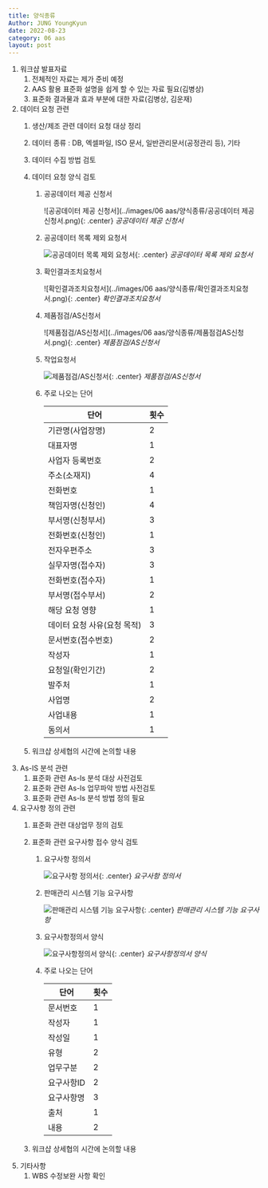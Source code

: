 ```yaml
---
title: 양식종류
Author: JUNG YoungKyun
date: 2022-08-23
category: 06 aas
layout: post
---
```


1. 워크샵 발표자료
    1. 전체적인 자료는 제가 준비 예정
    2. AAS 활용 표준화 설명을 쉽게 할 수 있는 자료 필요(김병상)
    3. 표준화 결과물과 효과 부분에 대한 자료(김병상, 김운재)
2. 데이터 요청 관련
    1. 생산/제조 관련 데이터 요청 대상 정리
    2. 데이터 종류 : DB, 엑셀파일, ISO 문서, 일반관리문서(공정관리 등), 기타
    3. 데이터 수집 방법 검토
    4. 데이터 요청 양식 검토
        
        1. 공공데이터 제공 신청서
        
            ![공공데이터 제공 신청서](../images/06 aas/양식종류/공공데이터 제공 신청서.png){: .center}
            *공공데이터 제공 신청서*
            
        2. 공공데이터 목록 제외 요청서
        
            ![공공데이터 목록 제외 요청서](https://yimgf-thinkzon.yesform.com/docimgs/public/1/42/41896/41895323.jpg){: .center}
            *공공데이터 목록 제외 요청서*
            
        3. 확인결과조치요청서
            
            ![확인결과조치요청서](../images/06 aas/양식종류/확인결과조치요청서.png){: .center}
            *확인결과조치요청서*

        4. 제품점검/AS신청서
            
            ![제품점검/AS신청서](../images/06 aas/양식종류/제품점검AS신청서.png){: .center}
            *제품점검/AS신청서*
            
        5. 작업요청서
        
            ![제품점검/AS신청서](https://mblogthumb-phinf.pstatic.net/20140617_77/superxt_1402996315383VpWXF_PNG/%C0%DB%BE%F7%BF%E4%C3%BB%BC%AD1.png?type=w2){: .center}
            *제품점검/AS신청서*

        6. 주로 나오는 단어
                    
            |단어|횟수|
            |---|---|
            |기관명(사업장명)|2|
            |대표자명|1|
            |사업자 등록번호|2|
            |주소(소재지)|4|
            |전화번호|1|
            |책임자명(신청인)|4|
            |부서명(신청부서)|3|
            |전화번호(신청인)|1|
            |전자우편주소|3|
            |실무자명(접수자)|3|
            |전화번호(접수자)|1|
            |부서명(접수부서)|2|
            |해당 요청 영향|1|
            |데이터 요청 사유(요청 목적)|3|
            |문서번호(접수번호)|2|
            |작성자|1|
            |요청일(확인기간)|2|
            |발주처|1|
            |사업명|2|
            |사업내용|1|
            |동의서|1|
            
    5. 워크샵 상세협의 시간에 논의할 내용
3. As-IS 분석 관련
    1. 표준화 관련 As-Is 분석 대상 사전검토
    2. 표준화 관련 As-Is 업무파악 방법 사전검토
    3. 표준화 관련 As-Is 분석 방법 정의 필요
4. 요구사항 정의 관련
    1. 표준화 관련 대상업무 정의 검토
    2. 표준화 관련 요구사항 접수 양식 검토
    
        1. 요구사항 정의서
                
            ![요구사항 정의서](https://mblogthumb-phinf.pstatic.net/20111117_277/kkson50_1321497534627yqObB_JPEG/%C0%CC%B9%CC%C1%F6_3.jpg?type=w2){: .center}
            *요구사항 정의서*
            
        2. 판매관리 시스템 기능 요구사항
        
            ![판매관리 시스템 기능 요구사항](https://mblogthumb-phinf.pstatic.net/20120130_87/kkson50_1327906864504ejUVx_PNG/%B1%E2%B4%C9%B8%ED%BC%BC%BC%B8.png?type=w2){: .center}
            *판매관리 시스템 기능 요구사항*
            
        3. 요구사항정의서 양식
            
            ![요구사항정의서 양식](https://t1.daumcdn.net/cfile/tistory/223D844D55D129450C){: .center}
            *요구사항정의서 양식*
            
        4. 주로 나오는 단어
                            
            |단어|횟수|
            |---|---|
            |문서번호|1|
            |작성자|1|
            |작성일|1|
            |유형|2|
            |업무구분|2|
            |요구사항ID|2|
            |요구사항명|3|
            |출처|1|
            |내용|2|
    
    3. 워크샵 상세협의 시간에 논의할 내용
5. 기타사항
    1. WBS 수정보완 사항 확인